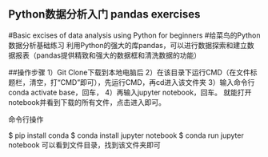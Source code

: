 ## Python数据分析入门 pandas exercises 

#Basic excises of data analysis using Python for beginners
#给菜鸟的Python数据分析基础练习
利用Python的强大的库pandas，可以进行数据探索和建立数据报表（pandas提供精致和强大的数据框和清洗数据的功能）

##操作步骤
1）Git Clone下载到本地电脑后
2）在该目录下运行CMD（在文件标题栏，清空，打“CMD”即可），先运行CMD，再cd进入该文件夹
3）输入命令行conda activate base，回车，
4）再输入jupyter notebook，回车。
就能打开notebook并看到下载的所有文件，点击进入即可。

命令行操作

$ pip install conda
$ conda install jupyter notebook
$ conda run jupyter notebook
可以看到文件目录，找到该文件夹即可
